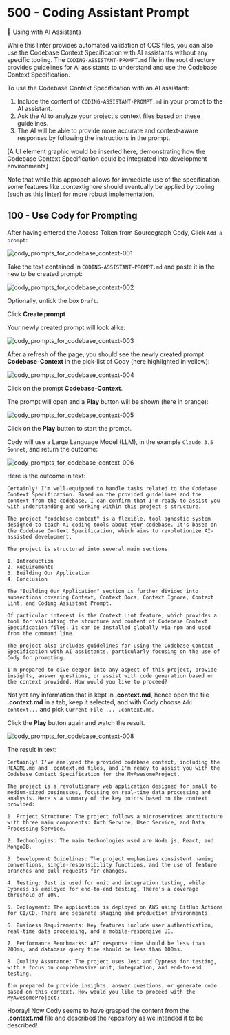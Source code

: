 # 500 - Coding Assistant Prompt

🤖 Using with AI Assistants

While this linter provides automated validation of CCS files, you can also use the Codebase Context Specification with AI assistants without any specific tooling. The ```CODING-ASSISTANT-PROMPT.md``` file in the root directory provides guidelines for AI assistants to understand and use the Codebase Context Specification.

To use the Codebase Context Specification with an AI assistant:

1. Include the content of ```CODING-ASSISTANT-PROMPT.md``` in your prompt to the AI assistant.
2. Ask the AI to analyze your project's context files based on these guidelines.
3. The AI will be able to provide more accurate and context-aware responses by following the instructions in the prompt.

[A UI element graphic would be inserted here, demonstrating how the Codebase Context Specification could be integrated into development environments]

Note that while this approach allows for immediate use of the specification, some features like .contextignore should eventually be applied by tooling (such as this linter) for more robust implementation.

## 100 - Use Cody for Prompting

After having entered the Access Token from Sourcegraph Cody, Click ```Add a prompt```:

![cody_prompts_for_codebase_context-001](https://github.com/user-attachments/assets/54b0862c-479c-4bd2-8d1f-8fe59ddbf553)

Take the text contained in ```CODING-ASSISTANT-PROMPT.md``` and paste it in the new to be created prompt:

![cody_prompts_for_codebase_context-002](https://github.com/user-attachments/assets/c8a26787-7d3f-45c6-b4a5-7c1f0d4678d0)

Optionally, untick the box ```Draft```.

Click **Create prompt**

Your newly created prompt will look alike:

![cody_prompts_for_codebase_context-003](https://github.com/user-attachments/assets/43852a19-71a9-49d0-a462-da051edb6311)

After a refresh of the page, you should see the newly created prompt **Codebase-Context** in the pick-list of Cody (here highlighted in yellow):

![cody_prompts_for_codebase_context-004](https://github.com/user-attachments/assets/8735f6b4-9b3a-4f1e-8cc0-cf993f732f9e)

Click on the prompt **Codebase-Context**.

The prompt will open and a **Play** button will be shown (here in orange):

![cody_prompts_for_codebase_context-005](https://github.com/user-attachments/assets/ff60ba4e-cc5b-43e9-a7a3-ca02f126c1b7)

Click on the **Play** button to start the prompt.

Cody will use a Large Language Model (LLM), in the example ```Claude 3.5 Sonnet```, and return the outcome:

![cody_prompts_for_codebase_context-006](https://github.com/user-attachments/assets/1d488dca-7f6c-43be-a030-062bd87dc2f3)

Here is the outcome in text:

```
Certainly! I'm well-equipped to handle tasks related to the Codebase Context Specification. Based on the provided guidelines and the context from the codebase, I can confirm that I'm ready to assist you with understanding and working within this project's structure.

The project "codebase-context" is a flexible, tool-agnostic system designed to teach AI coding tools about your codebase. It's based on the Codebase Context Specification, which aims to revolutionize AI-assisted development.

The project is structured into several main sections:

1. Introduction
2. Requirements
3. Building Our Application
4. Conclusion

The "Building Our Application" section is further divided into subsections covering Context, Context Docs, Context Ignore, Context Lint, and Coding Assistant Prompt.

Of particular interest is the Context Lint feature, which provides a tool for validating the structure and content of Codebase Context Specification files. It can be installed globally via npm and used from the command line.

The project also includes guidelines for using the Codebase Context Specification with AI assistants, particularly focusing on the use of Cody for prompting.

I'm prepared to dive deeper into any aspect of this project, provide insights, answer questions, or assist with code generation based on the context provided. How would you like to proceed?
```

Not yet any information that is kept in **.context.md**, hence open the file **.context.md** in a tab, keep it selected, and with Cody choose ```Add context...``` and pick ```Current File ... .context.md```. 

Click the **Play** button again and watch the result.

![cody_prompts_for_codebase_context-008](https://github.com/user-attachments/assets/30eab98c-21de-468a-8f16-c29ffdfd84e1)

The result in text:

```
Certainly! I've analyzed the provided codebase context, including the README.md and .context.md files, and I'm ready to assist you with the Codebase Context Specification for the MyAwesomeProject.

The project is a revolutionary web application designed for small to medium-sized businesses, focusing on real-time data processing and analysis. Here's a summary of the key points based on the context provided:

1. Project Structure: The project follows a microservices architecture with three main components: Auth Service, User Service, and Data Processing Service.

2. Technologies: The main technologies used are Node.js, React, and MongoDB.

3. Development Guidelines: The project emphasizes consistent naming conventions, single-responsibility functions, and the use of feature branches and pull requests for changes.

4. Testing: Jest is used for unit and integration testing, while Cypress is employed for end-to-end testing. There's a coverage threshold of 80%.

5. Deployment: The application is deployed on AWS using GitHub Actions for CI/CD. There are separate staging and production environments.

6. Business Requirements: Key features include user authentication, real-time data processing, and a mobile-responsive UI.

7. Performance Benchmarks: API response time should be less than 200ms, and database query time should be less than 100ms.

8. Quality Assurance: The project uses Jest and Cypress for testing, with a focus on comprehensive unit, integration, and end-to-end testing.

I'm prepared to provide insights, answer questions, or generate code based on this context. How would you like to proceed with the MyAwesomeProject?
```

Hooray! Now Cody seems to have grasped the content from the **.context.md** file and described the repository as we intended it to be described!